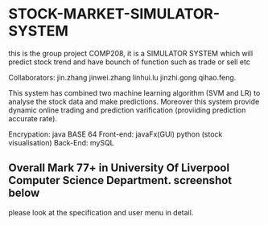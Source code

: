 # STOCK-MARKET-SIMULATOR-SYSTEM
this is the group project COMP208, it is a SIMULATOR SYSTEM which will predict stock trend and have bounch of function such as trade or sell etc

Collaborators: jin.zhang jinwei.zhang linhui.lu jinzhi.gong qihao.feng.

This system has combined two machine learning algorithm (SVM and LR) to analyse the stock data and make predictions.
Moreover this system provide dynamic online trading and prediction varification (proviiding prediction accurate rate). 

Encrypation: java BASE 64
Front-end: javaFx(GUI) python (stock visualisation)
Back-End: mySQL


Overall Mark 77+ in University Of Liverpool Computer Science Department.
screenshot below
--------------------------------------------------------------------------------------------------

please look at the specification and user menu in detail.
